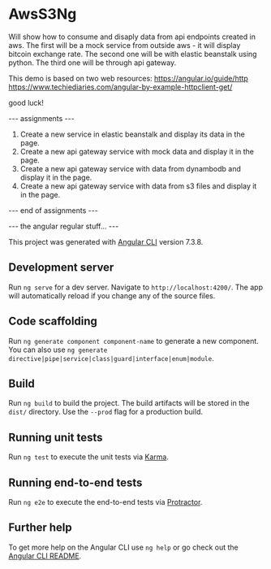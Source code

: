 # AwsS3Ng
Will show how to consume and disaply data from api endpoints created in aws.
The first will be a mock service from outside aws - it will display bitcoin exchange rate.
The second one will be with elastic beanstalk using python.
The third one will be through api gateway.

This demo is based on two web resources:
https://angular.io/guide/http
https://www.techiediaries.com/angular-by-example-httpclient-get/

good luck!

--- assignments ---

1. Create a new service in elastic beanstalk and display its data in the page.
2. Create a new api gateway service with mock data and display it in the page.
3. Create a new api gateway service with data from dynambodb and display it in the page.
4. Create a new api gateway service with data from s3 files and display it in the page.

--- end of assignments ---


--- the angular regular stuff... ---

This project was generated with [Angular CLI](https://github.com/angular/angular-cli) version 7.3.8.

## Development server

Run `ng serve` for a dev server. Navigate to `http://localhost:4200/`. The app will automatically reload if you change any of the source files.

## Code scaffolding

Run `ng generate component component-name` to generate a new component. You can also use `ng generate directive|pipe|service|class|guard|interface|enum|module`.

## Build

Run `ng build` to build the project. The build artifacts will be stored in the `dist/` directory. Use the `--prod` flag for a production build.

## Running unit tests

Run `ng test` to execute the unit tests via [Karma](https://karma-runner.github.io).

## Running end-to-end tests

Run `ng e2e` to execute the end-to-end tests via [Protractor](http://www.protractortest.org/).

## Further help

To get more help on the Angular CLI use `ng help` or go check out the [Angular CLI README](https://github.com/angular/angular-cli/blob/master/README.md).
